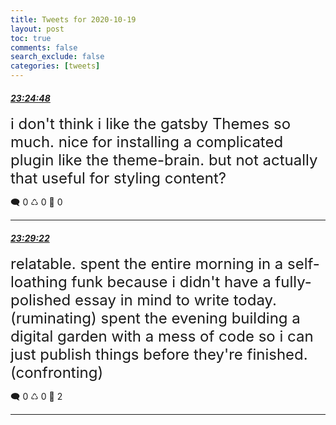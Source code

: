 ```yaml
---
title: Tweets for 2020-10-19
layout: post
toc: true
comments: false
search_exclude: false
categories: [tweets]
---
```



#### <a href = "https://twitter.com/deepfates/status/1318422896398696449">*23:24:48*</a>

<font size="5">i don't think i like the gatsby Themes so much. nice for installing a complicated plugin like the theme-brain. but not actually that useful for styling content?</font>



🗨️ 0 ♺ 0 🤍  0   

---
    
#### <a href = "https://twitter.com/deepfates/status/1318424046271430656">*23:29:22*</a>

<font size="5">relatable.  spent the entire morning in a self-loathing funk because i didn't have a fully-polished essay in mind to write today. (ruminating)  spent the evening building a digital garden with a mess of code so i can just publish things before they're finished. (confronting)</font>



🗨️ 0 ♺ 0 🤍  2   

---
    
            
